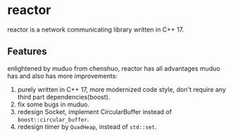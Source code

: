 # reactor
reactor is a network communicating library written in C++ 17.

## Features
enlightened by muduo from chenshuo, reactor has all advantages muduo has and also has
more improvements:
1. purely written in C++ 17, more modernized code style, don't require any third part dependencies(boost).
2. fix some bugs in muduo.
3. redesign Socket, implement CircularBuffer instead of `boost::circular_buffer`.
4. redesign timer by `QuadHeap`, instead of `std::set`.